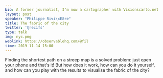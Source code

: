 ```yaml
---
bio: A former journalist, I'm now a cartographer with Visionscarto.net and LIRIS.
layout: post
speaker: "Philippe Rivi\xE8re"
title: The fabric of the city
twitter: '@recifs'
type: talk
img: nyc.png
weblink: https://observablehq.com/@fil
time: 2019-11-14 15:00
---
```

 Finding the shortest path on a streep map is a solved problem: just open your phone and that's it! But how does it work, how can you do it yourself, and how can you play with the results to visualise the fabric of the city?
